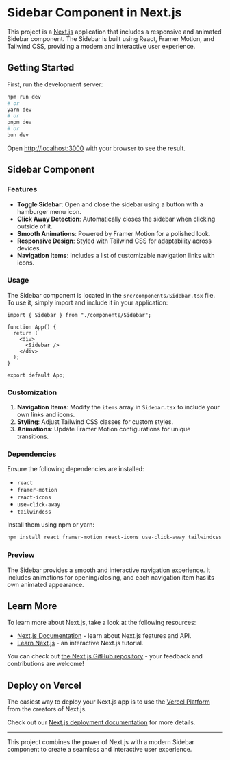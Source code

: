 # Sidebar Component in Next.js

This project is a [Next.js](https://nextjs.org) application that includes a responsive and animated Sidebar component. The Sidebar is built using React, Framer Motion, and Tailwind CSS, providing a modern and interactive user experience.

## Getting Started

First, run the development server:

```bash
npm run dev
# or
yarn dev
# or
pnpm dev
# or
bun dev
```

Open [http://localhost:3000](http://localhost:3000) with your browser to see the result.

## Sidebar Component

### Features

- **Toggle Sidebar**: Open and close the sidebar using a button with a hamburger menu icon.
- **Click Away Detection**: Automatically closes the sidebar when clicking outside of it.
- **Smooth Animations**: Powered by Framer Motion for a polished look.
- **Responsive Design**: Styled with Tailwind CSS for adaptability across devices.
- **Navigation Items**: Includes a list of customizable navigation links with icons.

### Usage

The Sidebar component is located in the `src/components/Sidebar.tsx` file. To use it, simply import and include it in your application:

```tsx
import { Sidebar } from "./components/Sidebar";

function App() {
  return (
    <div>
      <Sidebar />
    </div>
  );
}

export default App;
```

### Customization

1. **Navigation Items**: Modify the `items` array in `Sidebar.tsx` to include your own links and icons.
2. **Styling**: Adjust Tailwind CSS classes for custom styles.
3. **Animations**: Update Framer Motion configurations for unique transitions.

### Dependencies

Ensure the following dependencies are installed:

- `react`
- `framer-motion`
- `react-icons`
- `use-click-away`
- `tailwindcss`

Install them using npm or yarn:

```bash
npm install react framer-motion react-icons use-click-away tailwindcss
```

### Preview

The Sidebar provides a smooth and interactive navigation experience. It includes animations for opening/closing, and each navigation item has its own animated appearance.

## Learn More

To learn more about Next.js, take a look at the following resources:

- [Next.js Documentation](https://nextjs.org/docs) - learn about Next.js features and API.
- [Learn Next.js](https://nextjs.org/learn) - an interactive Next.js tutorial.

You can check out [the Next.js GitHub repository](https://github.com/vercel/next.js) - your feedback and contributions are welcome!

## Deploy on Vercel

The easiest way to deploy your Next.js app is to use the [Vercel Platform](https://vercel.com/new?utm_medium=default-template&filter=next.js&utm_source=create-next-app&utm_campaign=create-next-app-readme) from the creators of Next.js.

Check out our [Next.js deployment documentation](https://nextjs.org/docs/app/building-your-application/deploying) for more details.

---

This project combines the power of Next.js with a modern Sidebar component to create a seamless and interactive user experience.
